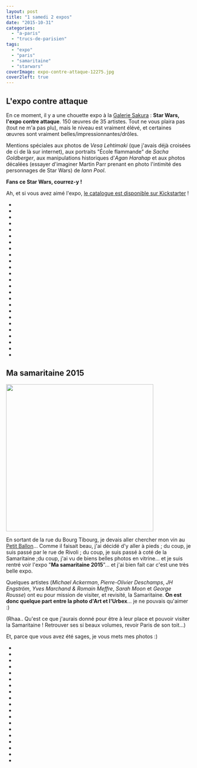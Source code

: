 ```yaml
---
layout: post
title: "1 samedi 2 expos"
date: "2015-10-31"
categories: 
  - "a-paris"
  - "trucs-de-parisien"
tags: 
  - "expo"
  - "paris"
  - "samaritaine"
  - "starwars"
coverImage: expo-contre-attaque-12275.jpg
cover2left: true
---
```


## L'expo contre attaque

En ce moment, il y a une chouette expo à la [Galerie Sakura](http://www.galerie-sakura.com/) : **Star Wars, l'expo contre attaque**. 150 œuvres de 35 artistes. Tout ne vous plaira pas (tout ne m'a pas plu), mais le niveau est vraiment élévé, et certaines œuvres sont vraiment belles/impressionnantes/drôles.

Mentions spéciales aux photos de _Vesa Lehtimaki_ (que j'avais déjà croisées de ci de là sur internet), aux portraits "École flammande" de _Sacha Goldberger_, aux manipulations historiques d'_Agan Harahap_ et aux photos décalées (essayer d'imaginer Martin Parr prenant en photo l'intimité des personnages de Star Wars) de _Iann Pool_.

**Fans ce Star Wars, courrez-y !**

Ah, et si vous avez aimé l'expo, [le catalogue est disponible sur Kickstarter](https://www.kickstarter.com/projects/1872189880/livre-dart-issu-de-lexpo-contre-attaque) !

<div id="expo-slider" class="splide">
<div class="splide__track">
<ul class="splide__list">
<li class="splide__slide"><img src="/images/2015/10/IMG_5043.jpg" alt=""></li>
<li class="splide__slide"><img src="/images/2015/10/IMG_5042.jpg" alt=""></li>
<li class="splide__slide"><img src="/images/2015/10/IMG_5041.jpg" alt=""></li>
<li class="splide__slide"><img src="/images/2015/10/IMG_5040.jpg" alt=""></li>
<li class="splide__slide"><img src="/images/2015/10/IMG_5039.jpg" alt=""></li>
<li class="splide__slide"><img src="/images/2015/10/IMG_5038.jpg" alt=""></li>
<li class="splide__slide"><img src="/images/2015/10/IMG_5037.jpg" alt=""></li>
<li class="splide__slide"><img src="/images/2015/10/IMG_5036.jpg" alt=""></li>
<li class="splide__slide"><img src="/images/2015/10/IMG_5035.jpg" alt=""></li>
<li class="splide__slide"><img src="/images/2015/10/IMG_5033.jpg" alt=""></li>
<li class="splide__slide"><img src="/images/2015/10/IMG_5031.jpg" alt=""></li>
<li class="splide__slide"><img src="/images/2015/10/IMG_5026.jpg" alt=""></li>
<li class="splide__slide"><img src="/images/2015/10/IMG_5030.jpg" alt=""></li>
<li class="splide__slide"><img src="/images/2015/10/IMG_5034.jpg" alt=""></li>
<li class="splide__slide"><img src="/images/2015/10/IMG_5027.jpg" alt=""></li>
<li class="splide__slide"><img src="/images/2015/10/IMG_5029.jpg" alt=""></li>
<li class="splide__slide"><img src="/images/2015/10/XVM041df704-7685-11e5-8780-7f9b2464cadb-805x453.jpg" alt=""></li>
<li class="splide__slide"><img src="/images/2015/10/IMG_5028.jpg" alt=""></li>
<li class="splide__slide"><img src="/images/2015/10/IMG_5022.jpg" alt=""></li>
<li class="splide__slide"><img src="/images/2015/10/IMG_5025.jpg" alt=""></li>
<li class="splide__slide"><img src="/images/2015/10/IMG_5024.jpg" alt=""></li>
<li class="splide__slide"><img src="/images/2015/10/IMG_5023.jpg" alt=""></li>
<li class="splide__slide"><img src="/images/2015/10/IMG_5021.jpg" alt=""></li>
<li class="splide__slide"><img src="/images/2015/10/IMG_5020.jpg" alt=""></li>
<li class="splide__slide"><img src="/images/2015/10/IMG_5019.jpg" alt=""></li>
</ul>
</div>
</div>

## Ma samaritaine 2015

<img src="/images/2015/10/SAMARITAINE-copie-1024x806-1024x806.jpg# book2right" width="400" alt="" >

En sortant de la rue du Bourg Tibourg, je devais aller chercher mon vin au [Petit Ballon](http://www.lepetitballon.com)... Comme il faisait beau, j'ai décidé d'y aller à pieds ; du coup, je suis passé par le rue de Rivoli ; du coup, je suis passé à coté de la Samaritaine ;du coup, j'ai vu de biens belles photos en vitrine... et je suis rentré voir l'expo "**Ma samaritaine 2015**"... et j'ai bien fait car c'est une très belle expo.

Quelques artistes (_Michael Ackerman_, _Pierre-Olivier Deschamps_, _JH Engström_, _Yves Marchand & Romain Meffre_, _Sarah Moon_ et _George Rousse_) ont eu pour mission de visiter, et revisité, la Samaritaine. **On est donc quelque part entre la photo d'Art et l'Urbex**... je ne pouvais qu'aimer :)

(Rhaa.. Qu'est ce que j'aurais donné pour être à leur place et pouvoir visiter la Samaritaine ! Retrouver ses si beaux volumes, revoir Paris de son toit...)

Et, parce que vous avez été sages, je vous mets mes photos :)

<div id="samaritaine-slider" class="splide nof">
<div class="splide__track">
<ul class="splide__list">
<li class="splide__slide"><img src="/images/2015/10/IMG_5018.jpg" alt=""></li>
<li class="splide__slide"><img src="/images/2015/10/IMG_5017.jpg" alt=""></li>
<li class="splide__slide"><img src="/images/2015/10/IMG_5016.jpg" alt=""></li>
<li class="splide__slide"><img src="/images/2015/10/IMG_5015.jpg" alt=""></li>
<li class="splide__slide"><img src="/images/2015/10/IMG_5014.jpg" alt=""></li>
<li class="splide__slide"><img src="/images/2015/10/IMG_5013.jpg" alt=""></li>
<li class="splide__slide"><img src="/images/2015/10/IMG_5012.jpg" alt=""></li>
<li class="splide__slide"><img src="/images/2015/10/IMG_5011.jpg" alt=""></li>
<li class="splide__slide"><img src="/images/2015/10/IMG_5010.jpg" alt=""></li>
<li class="splide__slide"><img src="/images/2015/10/IMG_5009.jpg" alt=""></li>
<li class="splide__slide"><img src="/images/2015/10/IMG_5008.jpg" alt=""></li>
<li class="splide__slide"><img src="/images/2015/10/IMG_5007.jpg" alt=""></li>
<li class="splide__slide"><img src="/images/2015/10/IMG_5006.jpg" alt=""></li>
<li class="splide__slide"><img src="/images/2015/10/IMG_5005.jpg" alt=""></li>
<li class="splide__slide"><img src="/images/2015/10/IMG_5004.jpg" alt=""></li>
<li class="splide__slide"><img src="/images/2015/10/IMG_5003.jpg" alt=""></li>
<li class="splide__slide"><img src="/images/2015/10/IMG_5002.jpg" alt=""></li>
<li class="splide__slide"><img src="/images/2015/10/IMG_5001.jpg" alt=""></li>
<li class="splide__slide"><img src="/images/2015/10/IMG_4999.jpg" alt=""></li>
</ul>
</div>
</div>